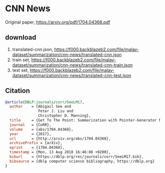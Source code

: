 # CNN News

Original paper, https://arxiv.org/pdf/1704.04368.pdf

## download

1. translated-cnn.json, https://f000.backblazeb2.com/file/malay-dataset/summarization/cnn-news/translated-cnn.json
2. train set, https://f000.backblazeb2.com/file/malay-dataset/summarization/cnn-news/translated-cnn-train.json
3. test set, https://f000.backblazeb2.com/file/malay-dataset/summarization/cnn-news/translated-cnn-test.json

## Citation

```bibtex
@article{DBLP:journals/corr/SeeLM17,
  author    = {Abigail See and
               Peter J. Liu and
               Christopher D. Manning},
  title     = {Get To The Point: Summarization with Pointer-Generator Networks},
  journal   = {CoRR},
  volume    = {abs/1704.04368},
  year      = {2017},
  url       = {http://arxiv.org/abs/1704.04368},
  archivePrefix = {arXiv},
  eprint    = {1704.04368},
  timestamp = {Mon, 13 Aug 2018 16:46:08 +0200},
  biburl    = {https://dblp.org/rec/journals/corr/SeeLM17.bib},
  bibsource = {dblp computer science bibliography, https://dblp.org}
}
```